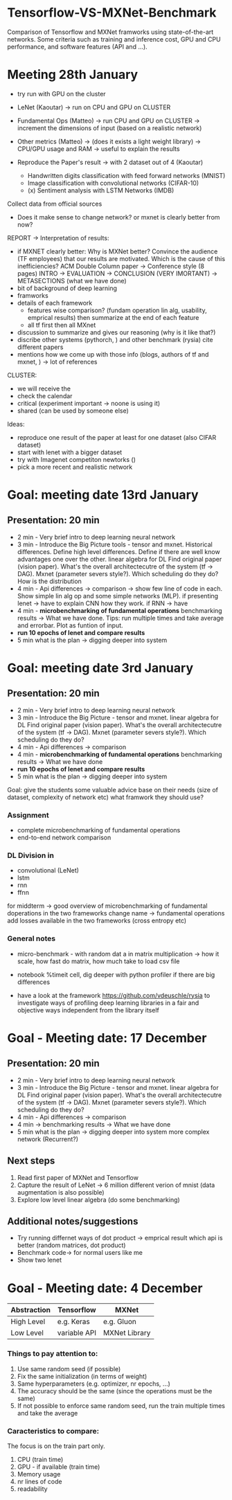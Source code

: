 # Tensorflow-VS-MXNet-Benchmark
Comparison of Tensorflow and MXNet framworks using state-of-the-art networks. Some criteria such as training and inference cost, GPU and CPU performance, and software features (API and ...).

# Meeting 28th January
- try run with GPU on the cluster

- LeNet (Kaoutar) -> run on CPU and GPU on CLUSTER
- Fundamental Ops (Matteo) -> run CPU and GPU on CLUSTER -> increment the dimensions of input (based on a realistic network)
- Other metrics (Matteo) -> (does it exists a light weight library) -> CPU/GPU usage and RAM -> useful to explain the results

- Reproduce the Paper's result -> with 2 dataset out of 4 (Kaoutar)
    - Handwritten digits classification with feed forward networks (MNIST) 
    - Image classification with convolutional networks (CIFAR-10)
    - (x) Sentiment analysis with LSTM Networks (IMDB)

Collect data from official sources

- Does it make sense to change network? or mxnet is clearly better from now?

REPORT -> Interpretation of results:
- if MXNET clearly better: Why is MXNet better? Convince the audience (TF employees) that our results are motivated. Which is the cause of this inefficiencies?
ACM Double Column paper -> Conference style (8 pages)
INTRO -> EVALUATION -> CONCLUSION (VERY IMORTANT) -> METASECTIONS (what we have done)
- bit of background of deep learning
- framworks
- details of each framework 
    - features wise comparison? (fundam operation lin alg, usability, emprical results) then summarize at the end of each feature
    - all tf first then all MXnet 
- discussion to summarize and gives our reasoning (why is it like that?)
- discribe other systems (pythorch, ) and other benchmark (rysia) cite different papers
- mentions how we come up with those info (blogs, authors of tf and mxnet, ) -> lot of references

CLUSTER:
- we will receive the 
- check the calendar
- critical (experiment important -> noone is using it)
- shared (can be used by someone else)

Ideas:
- reproduce one result of the paper at least for one dataset (also CIFAR dataset)
- start with lenet with a bigger dataset 
- try with Imagenet competiton newtorks ()
- pick a more recent and realistic network

# Goal: meeting date 13rd January

## Presentation: 20 min
- 2 min - Very brief intro to deep learning neural network
- 3 min - Introduce the Big Picture tools - tensor and mxnet. Historical differences. Define high level differences. Define if there are well know advantages one over the other. linear algebra for DL
Find original paper (vision paper). What's the overall architectecutre of the system (tf -> DAG). Mxnet (parameter severs style?). Which scheduling do they do? How is the distribution
- 4 min - Api differences -> comparison -> show few line of code in each. Show simple lin alg op and some simple networks (MLP).
if presenting lenet -> have to explain CNN how they work.
if RNN -> have
- 4 min - **microbenchmarking of fundamental operations** benchmarking results -> What we have done. Tips: run multiple times and take average and errorbar. Plot as funtion of input. 
- **run 10 epochs of lenet and compare results**
- 5 min what is the plan -> digging deeper into system

# Goal: meeting date 3rd January

## Presentation: 20 min
- 2 min - Very brief intro to deep learning neural network
- 3 min - Introduce the Big Picture - tensor and mxnet. linear algebra for DL
Find original paper (vision paper). What's the overall architectecutre of the system (tf -> DAG). Mxnet (parameter severs style?). Which scheduling do they do?
- 4 min - Api differences -> comparison
- 4 min - **microbenchmarking of fundamental operations** benchmarking results -> What we have done 
- **run 10 epochs of lenet and compare results**
- 5 min what is the plan -> digging deeper into system

Goal: give the students some valuable advice base on their needs (size of dataset, complexity of network etc) what framwork they should use?

### Assignment
 - complete microbenchmarking of fundamental operations
 - end-to-end network comparison

### DL Division in 
 - convolutional (LeNet)
 - lstm 
 - rnn
 - ffnn

for middterm -> good overview of microbenchmarking of fundamental doperations in the two frameworks
change name -> fundamental operations
add losses available in the two frameworks (cross entropy etc)

### General notes
- micro-benchmark - with random dat a in matrix multiplication -> how it scale, how fast do matrix, how much take to load csv file

- notebook %timeit cell,
dig deeper with python profiler if there are big differences

- have a look at the framework https://github.com/vdeuschle/rysia to investigate ways of profiling deep learning libraries in a fair and objective ways independent from the library itself

# Goal - Meeting date: 17 December

## Presentation: 20 min
- 2 min - Very brief intro to deep learning neural network
- 3 min - Introduce the Big Picture - tensor and mxnet. linear algebra for DL
Find original paper (vision paper). What's the overall architectecutre of the system (tf -> DAG). Mxnet (parameter severs style?). Which scheduling do they do?
- 4 min - Api differences -> comparison
- 4 min -> benchmarking results -> What we have done 
- 5 min what is the plan -> digging deeper into system
more complex network (Recurrent?)

## Next steps 
1. Read first paper of MXNet and Tensorflow
1. Capture the result of LeNet -> 6 million different verion of mnist (data augmentation is also possible)
1. Explore low level linear algebra (do some benchmarking)

## Additional notes/suggestions
- Try running differnet ways of dot product -> emprical result which api is better (random matrices, dot product)
- Benchmark code-> for normal users like me 
- Show two lenet 

# Goal - Meeting date: 4 December
Abstraction |Tensorflow | MXNet
-------------|--------------|--------------
High Level | e.g. Keras | e.g. Gluon
Low Level | variable API | MXNet Library

### Things to pay attention to:
1. Use same random seed (if possible)
1. Fix the same initialization (in terms of weight)
1. Same hyperparameters (e.g. optimizer, nr epochs, ...)
1. The accuracy should be the same (since the operations must be the same)
1. If not possible to enforce same random seed, run the train multiple times and take the average

### Caracteristics to compare:
The focus is on the train part only.
1. CPU (train time)
1. GPU - if available (train time)
1. Memory usage 
1. nr lines of code
1. readability


